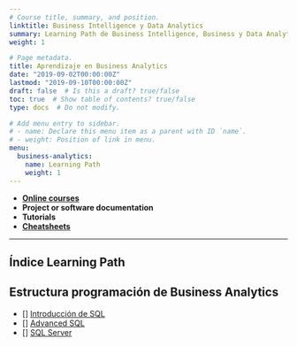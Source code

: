 ```yaml
---
# Course title, summary, and position.
linktitle: Business Intelligence y Data Analytics
summary: Learning Path de Business Intelligence, Business y Data Analytics. Material, tutoriales, documentos técnicos sobre minería de datos, exploración estadísticos.
weight: 1

# Page metadata.
title: Aprendizaje en Business Analytics
date: "2019-09-02T00:00:00Z"
lastmod: "2019-09-10T00:00:00Z"
draft: false  # Is this a draft? true/false
toc: true  # Show table of contents? true/false
type: docs  # Do not modify.

# Add menu entry to sidebar.
# - name: Declare this menu item as a parent with ID `name`.
# - weight: Position of link in menu.
menu:
  business-analytics:
    name: Learning Path
    weight: 1
---
```


* **[Online courses]()**
* **Project or software documentation**
* **Tutorials**
* **[Cheatsheets](/tutorial)**

***

## Índice Learning Path


## Estructura programación de Business Analytics


- [] [Introducción de SQL](intro-sql)
- [] [Advanced SQL](advanced-sql)
- [] [SQL Server]()

